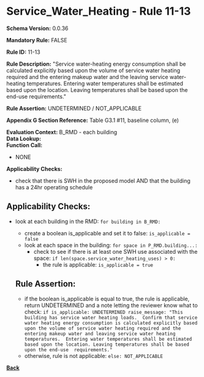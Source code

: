 # Service_Water_Heating - Rule 11-13  
**Schema Version:** 0.0.36  

**Mandatory Rule:** FALSE  

**Rule ID:** 11-13  

**Rule Description:** "Service water-heating energy consumption shall be calculated explicitly based upon the volume of service water heating required and the entering makeup water and the leaving service water-heating temperatures. Entering water temperatures shall be estimated based upon the location. Leaving temperatures shall be based upon the end-use  requirements."  

**Rule Assertion:** UNDETERMINED / NOT_APPLICABLE  

**Appendix G Section Reference:** Table G3.1 #11, baseline column, (e)  

**Evaluation Context:** B_RMD - each building  
**Data Lookup:**   
**Function Call:**  
- NONE  

**Applicability Checks:**  
- check that there is SWH in the proposed model AND that the building has a 24hr operating schedule

## Applicability Checks:  
- look at each building in the RMD: `for building in B_RMD:`
    - create a boolean is_applicable and set it to false: `is_applicable = false`
    - look at each space in the building: `for space in P_RMD.building...:`
        - check to see if there is at least one SWH use associated with the space: `if len(space.service_water_heating_uses) > 0:`
            - the rule is applicable: `is_applicable = true`
      
    
    ## Rule Assertion:
    - if the boolean is_applicable is equal to true, the rule is applicable, return UNDETERMINED and a note letting the reviewer know what to check: `if is_applicable: UNDETERMINED raise_message: "This building has service water heating loads.  Confirm that service water heating energy consumption is calculated explicitly based upon the volume of service water heating required and the entering makeup water and leaving service water heating temperatures.  Entering water temperatures shall be estimated based upon the location. Leaving temperatures shall be based upon the end-use  requirements."`
    - otherwise, rule is not applicable: `else: NOT_APPLICABLE`

**[Back](../_toc.md)**
